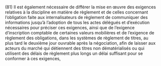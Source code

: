 (81) Il est également nécessaire de différer la mise en œuvre des exigences relatives à la discipline en matière de règlement et de celles concernant l’obligation faite aux internalisateurs de règlement de communiquer des informations jusqu’à l’adoption de tous les actes délégués et d’exécution nécessaires pour préciser ces exigences, ainsi que de l’exigence d’inscription comptable de certaines valeurs mobilières et de l’exigence de règlement des obligations, dans les systèmes de règlement de titres, au plus tard le deuxième jour ouvrable après la négociation, afin de laisser aux acteurs du marché qui détiennent des titres non dématérialisés ou qui utilisent des délais de règlement plus longs un délai suffisant pour se conformer à ces exigences,